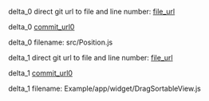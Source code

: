 delta_0 direct git url to file and line number: [file_url](https://www.github.com/react-bootstrap/react-bootstrap/commit/25a716f48cda4c4c47fde069b00c1f8855bec070/#diff-50f2bc12e2f54fbfdbdbb1d665f122ba0a0c4e87eee5b1a499a8f4e7039e0ca1L22)

delta_0 [commit_url0](https://www.github.com/react-bootstrap/react-bootstrap/commit/25a716f48cda4c4c47fde069b00c1f8855bec070)

delta_0 filename: src/Position.js



delta_1 direct git url to file and line number: [file_url](https://www.github.com/mochixuan/react-native-drag-sort/commit/9ee838fc9e335bb04d7a8075e21b5f478170d145/#diff-6d8943f429ef9b4bfdafccf39b2f2cb303c7438c44e36112f7434d08378343a3L391)

delta_1 [commit_url0](https://www.github.com/mochixuan/react-native-drag-sort/commit/9ee838fc9e335bb04d7a8075e21b5f478170d145)

delta_1 filename: Example/app/widget/DragSortableView.js



